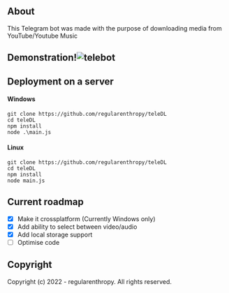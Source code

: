 ## About
This Telegram bot was made with the purpose of downloading media from YouTube/Youtube Music
## Demonstration!![telebot](https://user-images.githubusercontent.com/89523758/199017350-cd570715-e633-4f68-b198-0d37b2bf3879.gif)
## Deployment on a server
#### Windows
```
git clone https://github.com/regularenthropy/teleDL
cd teleDL
npm install
node .\main.js
```
#### Linux
```
git clone https://github.com/regularenthropy/teleDL
cd teleDL
npm install
node main.js
```
## Current roadmap
- [X] Make it crossplatform (Currently Windows only)
- [X] Add ability to select between video/audio
- [X] Add local storage support
- [ ] Optimise code
## Copyright
Copyright (c) 2022 - regularenthropy. All rights reserved.
